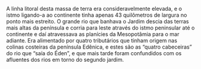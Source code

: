 ﻿A linha litoral desta massa de terra era consideravelmente elevada, e o istmo ligando-a ao continente tinha apenas 43 quilômetros de largura no ponto mais estreito. O grande rio que banhava o Jardim descia das terras mais altas da península e corria para leste através do istmo peninsular até o continente e daí atravessava as planícies da Mesopotâmia para o mar adiante. Era alimentado por quatro tributários que tinham origem nas colinas costeiras da península Edênica, e estes são as “quatro cabeceiras” do rio que “saía do Éden”, e que mais tarde foram confundidos com os afluentes dos rios em torno do segundo jardim.